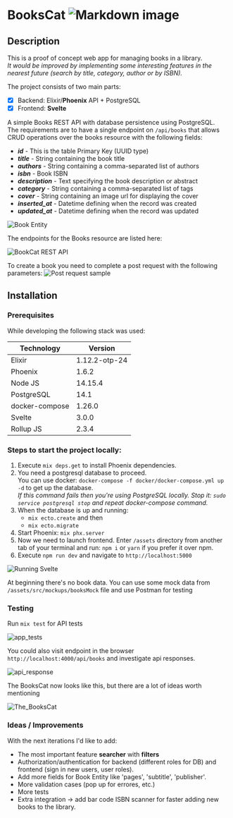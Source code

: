 # BooksCat ![Markdown image](https://res.cloudinary.com/maxie7/image/upload/c_scale,w_80/v1636894258/doc_helpers/iu_yrc7bx.png)

## Description
This is a proof of concept web app for managing books in a library.  
*It would be improved by implementing some interesting features in the nearest future (search by title, category, author or by ISBN).*

The project consists of two main parts:
- [x] Backend: Elixir/**Phoenix** API + PostgreSQL  
- [x] Frontend: **Svelte**  

A simple Books REST API with database persistence using PostgreSQL.  
The requirements are to have a single endpoint on `/api/books` that allows CRUD operations over the books resource with the following fields:

- ***id*** - This is the table Primary Key (UUID type)
- ***title*** - String containing the book title
- ***authors*** - String containing a comma-separated list of authors
- ***isbn*** - Book ISBN
- ***description*** - Text specifying the book description or abstract
- ***category*** - String containing a comma-separated list of tags
- ***cover*** - String containing an image url for displaying the cover
- ***inserted_at*** - Datetime defining when the record was created
- ***updated_at*** - Datetime defining when the record was updated

![Book Entity](https://res.cloudinary.com/maxie7/image/upload/v1636900709/doc_helpers/book_entity.png)  

The endpoints for the Books resource are listed here:

![BookCat REST API](https://res.cloudinary.com/maxie7/image/upload/v1636901011/doc_helpers/books_rest_api_crud.png)

To create a book you need to complete a post request with the following parameters:
![Post request sample](https://res.cloudinary.com/maxie7/image/upload/v1636901325/doc_helpers/books_postman_post_example.png)

## Installation

### Prerequisites
While developing the following stack was used:

  | Technology | Version |
  |---|------|
  | Elixir | 1.12.2-otp-24 |
  | Phoenix | 1.6.2 |
  | Node JS  | 14.15.4 |
  | PostgreSQL | 14.1 |
  | docker-compose | 1.26.0 |
  | Svelte | 3.0.0 |
  | Rollup JS | 2.3.4 |

### Steps to start the project locally:
1. Execute `mix deps.get` to install Phoenix dependencies.
2. You need a postgresql database to proceed.  
You can use docker: `docker-compose -f docker/docker-compose.yml up -d` to get up the database.  
*If this command fails then you're using PostgreSQL locally. Stop it: `sudo service postgresql stop` and repeat docker-compose command.*
3. When the database is up and running:
    - `mix ecto.create` and then 
    - `mix ecto.migrate`
4. Start Phoenix: `mix phx.server`
5. Now we need to launch frontend. Enter `/assets` directory from another tab of your terminal and run: `npm i` or `yarn` if you prefer it over npm.
6. Execute `npm run dev` and navigate to `http://localhost:5000`

![Running Svelte](https://res.cloudinary.com/maxie7/image/upload/v1636904602/doc_helpers/svelte_start_up.png)

At beginning there's no book data. You can use some mock data from `/assets/src/mockups/booksMock` file and use Postman for testing

### Testing
Run `mix test` for API tests

![app_tests](https://res.cloudinary.com/maxie7/image/upload/v1636905757/doc_helpers/mix_test.png)

You could also visit endpoint in the browser `http://localhost:4000/api/books` and investigate api responses.

![api_response](https://res.cloudinary.com/maxie7/image/upload/v1636906091/doc_helpers/json_api_response_localhost.png)

The BooksCat now looks like this, but there are a lot of ideas worth mentioning

![The_BooksCat](https://res.cloudinary.com/maxie7/image/upload/v1636906317/doc_helpers/populated_webapp.png)

### Ideas / Improvements 

With the next iterations I'd like to add:
  - The most important feature **searcher** with **filters**
  - Authorization/authentication for backend (different roles for DB) and frontend (sign in new users, user roles).
  - Add more fields for Book Entity like 'pages', 'subtitle', 'publisher'.
  - More validation cases (pop up for errores, etc.)
  - More tests
  - Extra integration -> add bar code ISBN scanner for faster adding new books to the library.

